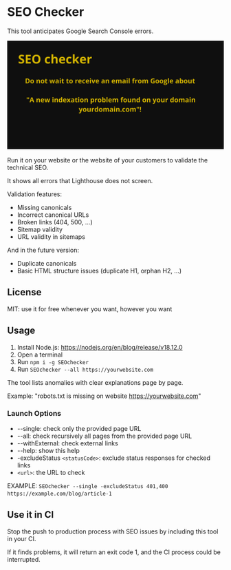 # SEO Checker

This tool anticipates Google Search Console errors.

![image info](./doc/SEO_checker.png)

Run it on your website or the website of your customers to validate the technical SEO.

It shows all errors that Lighthouse does not screen.

Validation features:
- Missing canonicals
- Incorrect canonical URLs
- Broken links (404, 500, ...)
- Sitemap validity
- URL validity in sitemaps

And in the future version:
- Duplicate canonicals
- Basic HTML structure issues (duplicate H1, orphan H2, ...)

## License

MIT: use it for free whenever you want, however you want

## Usage

1) Install Node.js: https://nodejs.org/en/blog/release/v18.12.0
2) Open a terminal
3) Run `npm i -g SEOchecker`
4) Run `SEOchecker --all https://yourwebsite.com`

The tool lists anomalies with clear explanations page by page.

Example: "robots.txt is missing on website https://yourwebsite.com"

### Launch Options

- --single: check only the provided page URL
- --all: check recursively all pages from the provided page URL
- --withExternal: check external links
- --help: show this help
- -excludeStatus `<statusCode>`: exclude status responses for checked links
- `<url>`: the URL to check

EXAMPLE: `SEOchecker --single -excludeStatus 401,400 https://example.com/blog/article-1`

## Use it in CI

Stop the push to production process with SEO issues by including this tool in your CI.

If it finds problems, it will return an exit code 1, and the CI process could be interrupted.
